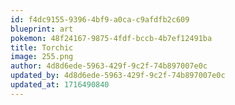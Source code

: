 ```yaml
---
id: f4dc9155-9396-4bf9-a0ca-c9afdfb2c609
blueprint: art
pokemon: 48f24167-9875-4fdf-bccb-4b7ef12491ba
title: Torchic
image: 255.png
author: 4d8d6ede-5963-429f-9c2f-74b897007e0c
updated_by: 4d8d6ede-5963-429f-9c2f-74b897007e0c
updated_at: 1716490840
---
```

